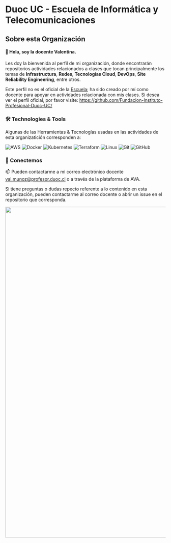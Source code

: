 # Duoc UC - Escuela de Informática y Telecomunicaciones

## Sobre esta Organización

#### 👋 Hola, soy la docente Valentina. 

Les doy la bienvenida al perfil de mi organización, donde encontrarán repositorios actividades relacionados a clases que tocan principalmente los temas de **Infrastructura**, **Redes**, **Tecnologías Cloud**, **DevOps**, **Site Reliability Engineering**, entre otros.

Este perfil no es el oficial de la [Escuela](https://www.duoc.cl/escuela/informatica-telecomunicaciones/); ha sido creado por mí como docente para apoyar en actividades relacionada con mis clases. Si desea ver el perfil oficial, por favor visite: https://github.com/Fundacion-Instituto-Profesional-Duoc-UC/


### 🛠️ Technologies & Tools

Algunas de las Herramientas & Tecnologías usadas en las actividades de esta organizatición corresponden a:

![AWS](https://img.shields.io/badge/-AWS-FF9900?style=flat-square&logo=aws&logoColor=white)
![Docker](https://img.shields.io/badge/-Docker-2496ED?style=flat-square&logo=docker&logoColor=white)
![Kubernetes](https://img.shields.io/badge/-Kubernetes-326CE5?style=flat-square&logo=kubernetes&logoColor=white)
![Terraform](https://img.shields.io/badge/-Terraform-623CE4?style=flat-square&logo=terraform&logoColor=white)
![Linux](https://img.shields.io/badge/-Linux-FCC624?style=flat-square&logo=linux&logoColor=black)
![Git](https://img.shields.io/badge/-Git-F05032?style=flat-square&logo=git&logoColor=white)
![GitHub](https://img.shields.io/badge/-GitHub-181717?style=flat-square&logo=github&logoColor=white)


### 💬 Conectemos

📫 Pueden contactarme a mi correo electrónico docente val.munoz@profesor.duoc.cl o a través de la plataforma de AVA.

Si tiene preguntas o dudas repecto referente a lo contenido en esta organización, pueden contactarme al correo docente o abrir un issue en el repositorio que corresponda.

<div class="col-12 mb-5">
    <div class="container">
        <div class="row border">
            <div class="col-md-6 p-0 m-0"><img class="img-fluid" 
            src="https://www.duoc.cl/wp-content/uploads/2020/06/escuela-it.jpg" width="1040></div>
            <div class="col-md-6 p-4 d-flex justify-content-center 
            align-items-center text-left">
                <div>
                    <h4 class="font-weight-bolder"> </p>
                </div>
            </div>
        </div>
    </div>
</div>

<!---
v-teacher/v-teacher is a ✨ special ✨ repository because its `README.md` (this file) appears on your GitHub profile.
You can click the Preview link to take a look at your changes.
--->
